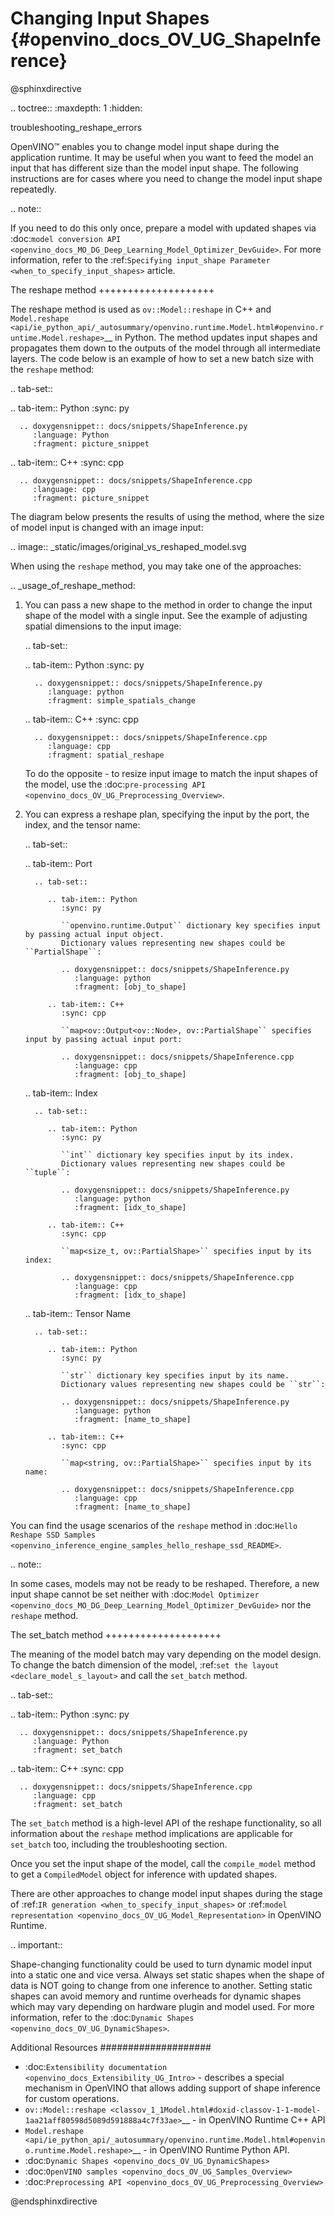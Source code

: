 # Changing Input Shapes {#openvino_docs_OV_UG_ShapeInference}

@sphinxdirective

.. toctree::
   :maxdepth: 1
   :hidden:

   troubleshooting_reshape_errors


OpenVINO™ enables you to change model input shape during the application runtime.
It may be useful when you want to feed the model an input that has different size than the model input shape.
The following instructions are for cases where you need to change the model input shape repeatedly.

.. note::

   If you need to do this only once, prepare a model with updated shapes via
   :doc:`model conversion API <openvino_docs_MO_DG_Deep_Learning_Model_Optimizer_DevGuide>`.
   For more information, refer to the :ref:`Specifying input_shape Parameter <when_to_specify_input_shapes>` article.


The reshape method
++++++++++++++++++++

The reshape method is used as ``ov::Model::reshape`` in C++ and
`Model.reshape <api/ie_python_api/_autosummary/openvino.runtime.Model.html#openvino.runtime.Model.reshape>`__
in Python. The method updates input shapes and propagates them down to the outputs
of the model through all intermediate layers. The code below is an example of how
to set a new batch size with the ``reshape`` method:

.. tab-set::

   .. tab-item:: Python
      :sync: py

      .. doxygensnippet:: docs/snippets/ShapeInference.py
         :language: Python
         :fragment: picture_snippet

   .. tab-item:: C++
      :sync: cpp

      .. doxygensnippet:: docs/snippets/ShapeInference.cpp
         :language: cpp
         :fragment: picture_snippet

The diagram below presents the results of using the method, where the size of
model input is changed with an image input:

.. image:: _static/images/original_vs_reshaped_model.svg

When using the ``reshape`` method, you may take one of the approaches:

.. _usage_of_reshape_method:


1. You can pass a new shape to the method in order to change the input shape of
   the model with a single input. See the example of adjusting spatial dimensions to the input image:

   .. tab-set::

      .. tab-item:: Python
         :sync: py

         .. doxygensnippet:: docs/snippets/ShapeInference.py
            :language: python
            :fragment: simple_spatials_change

      .. tab-item:: C++
         :sync: cpp

         .. doxygensnippet:: docs/snippets/ShapeInference.cpp
            :language: cpp
            :fragment: spatial_reshape


   To do the opposite - to resize input image to match the input shapes of the model,
   use the :doc:`pre-processing API <openvino_docs_OV_UG_Preprocessing_Overview>`.


2. You can express a reshape plan, specifying the input by the port, the index, and the tensor name:

   .. tab-set::

      .. tab-item:: Port

         .. tab-set::

            .. tab-item:: Python
               :sync: py

               ``openvino.runtime.Output`` dictionary key specifies input by passing actual input object.
               Dictionary values representing new shapes could be ``PartialShape``:

               .. doxygensnippet:: docs/snippets/ShapeInference.py
                  :language: python
                  :fragment: [obj_to_shape]

            .. tab-item:: C++
               :sync: cpp

               ``map<ov::Output<ov::Node>, ov::PartialShape`` specifies input by passing actual input port:

               .. doxygensnippet:: docs/snippets/ShapeInference.cpp
                  :language: cpp
                  :fragment: [obj_to_shape]

      .. tab-item:: Index

         .. tab-set::

            .. tab-item:: Python
               :sync: py

               ``int`` dictionary key specifies input by its index.
               Dictionary values representing new shapes could be ``tuple``:

               .. doxygensnippet:: docs/snippets/ShapeInference.py
                  :language: python
                  :fragment: [idx_to_shape]

            .. tab-item:: C++
               :sync: cpp

               ``map<size_t, ov::PartialShape>`` specifies input by its index:

               .. doxygensnippet:: docs/snippets/ShapeInference.cpp
                  :language: cpp
                  :fragment: [idx_to_shape]

      .. tab-item:: Tensor Name

         .. tab-set::

            .. tab-item:: Python
               :sync: py

               ``str`` dictionary key specifies input by its name.
               Dictionary values representing new shapes could be ``str``:

               .. doxygensnippet:: docs/snippets/ShapeInference.py
                  :language: python
                  :fragment: [name_to_shape]

            .. tab-item:: C++
               :sync: cpp

               ``map<string, ov::PartialShape>`` specifies input by its name:

               .. doxygensnippet:: docs/snippets/ShapeInference.cpp
                  :language: cpp
                  :fragment: [name_to_shape]


You can find the usage scenarios of the ``reshape`` method in
:doc:`Hello Reshape SSD Samples <openvino_inference_engine_samples_hello_reshape_ssd_README>`.

.. note::

   In some cases, models may not be ready to be reshaped. Therefore, a new input
   shape cannot be set neither with :doc:`Model Optimizer <openvino_docs_MO_DG_Deep_Learning_Model_Optimizer_DevGuide>`
   nor the ``reshape`` method.

The set_batch method
++++++++++++++++++++

The meaning of the model batch may vary depending on the model design.
To change the batch dimension of the model, :ref:`set the layout <declare_model_s_layout>` and call the ``set_batch`` method.

.. tab-set::

   .. tab-item:: Python
      :sync: py

      .. doxygensnippet:: docs/snippets/ShapeInference.py
         :language: Python
         :fragment: set_batch

   .. tab-item:: C++
      :sync: cpp

      .. doxygensnippet:: docs/snippets/ShapeInference.cpp
         :language: cpp
         :fragment: set_batch


The ``set_batch`` method is a high-level API of the reshape functionality, so all
information about the ``reshape`` method implications are applicable for ``set_batch``
too, including the troubleshooting section.

Once you set the input shape of the model, call the ``compile_model`` method to
get a ``CompiledModel`` object for inference with updated shapes.

There are other approaches to change model input shapes during the stage of
:ref:`IR generation <when_to_specify_input_shapes>` or :ref:`model representation <openvino_docs_OV_UG_Model_Representation>` in OpenVINO Runtime.


.. important::

   Shape-changing functionality could be used to turn dynamic model input into a
   static one and vice versa. Always set static shapes when the shape of data is
   NOT going to change from one inference to another. Setting static shapes can
   avoid memory and runtime overheads for dynamic shapes which may vary depending
   on hardware plugin and model used. For more information, refer to the
   :doc:`Dynamic Shapes <openvino_docs_OV_UG_DynamicShapes>`.


Additional Resources
####################

* :doc:`Extensibility documentation <openvino_docs_Extensibility_UG_Intro>` - describes a special mechanism in OpenVINO that allows adding support of shape inference for custom operations.
* `ov::Model::reshape <classov_1_1Model.html#doxid-classov-1-1-model-1aa21aff80598d5089d591888a4c7f33ae>`__ - in OpenVINO Runtime C++ API
* `Model.reshape <api/ie_python_api/_autosummary/openvino.runtime.Model.html#openvino.runtime.Model.reshape>`__ - in OpenVINO Runtime Python API.
* :doc:`Dynamic Shapes <openvino_docs_OV_UG_DynamicShapes>`
* :doc:`OpenVINO samples <openvino_docs_OV_UG_Samples_Overview>`
* :doc:`Preprocessing API <openvino_docs_OV_UG_Preprocessing_Overview>`

@endsphinxdirective

